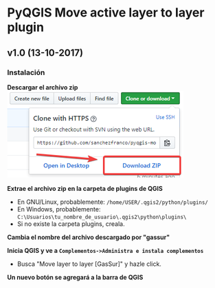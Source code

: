 # PyQGIS Move active layer to layer plugin

## v1.0 (13-10-2017)

### Instalación

**Descargar el archivo zip**  
![pyqgis plugin](tutorial/1.png)

**Extrae el archivo zip en la carpeta de plugins de QGIS**  
  * En GNU/Linux, probablemente: `/home/USER/.qgis2/python/plugins/`
  * En Windows, probablemente: `C:\Usuarios\tu_nombre_de_usuario\.qgis2\python\plugins\`    
  * Si no existe la carpeta plugins, creala.  

**Cambia el nombre del archivo descargado por "gassur"**  

**Inicia QGIS y ve a `Complementos->Administra e instala complementos`** 
  * Busca "Move layer to layer [GasSur]" y hazle click.

**Un nuevo botón se agregará a la barra de QGIS**  
